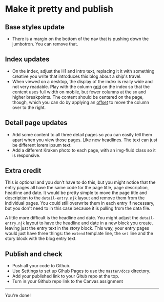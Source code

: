 # Make it pretty and publish

## Base styles update

- There is a margin on the bottom of the nav that is pushing down the jumbotron. You can remove that.

## Index updates

- On the index, adjust the H1 and intro text, replacing it it with something creative you write that introduces this blog about a ship's travel.
- When viewed on a desktop, the display of the index is really wide and not very readable. Play with the column [grid](https://getbootstrap.com/docs/4.4/layout/grid/) on the index so that the content uses full width on mobile, but fewer columns at the `sm` and higher breakpoints. The content should be centered on the page, though, which you can do by applying an [offset](https://getbootstrap.com/docs/4.4/layout/grid/#offsetting-columns) to move the column over to the right.

## Detail page updates

- Add some content to all three detail pages so you can easily tell them apart when you view those pages. Like new headlines. The text can just be different lorem ipsum text.
- Add a different Kraken photo to each page, with an img-fluid class so it is responsive.

## Extra credit

This is optional and you don't have to do this, but you might notice that the entry pages all have the same code for the page title, page description, headline and date. It would be pretty simple to move the page title and description to the `detail-entry.njk` layout and remove them from the individual pages. You could still overwrite them in each entry if necessary, but you don't need to in this case because it is pulling from the data file.

A little more difficult is the headline and date. You might adjust the `detail-entry.njk` layout to have the headline and date in a new block you create, leaving just the entry text in the _story_ block. This way, your entry pages would just have three things: the `extend` template line, the `set` line and the story block with the blog entry text.

## Publish and check

- Push all your code to Github.
- Use Settings to set up Gihub Pages to use the `master/docs` directory.
- Add your published link to your Gitub repo at the top.
- Turn in your Github repo link to the Canvas assignment

---

You're done!
